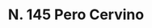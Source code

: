 ---
title: "N. 145 Pero Cervino"
permalink: "/edition/plant145/"
plant-name: "N. 145"
plant-number: "145"
plant-xml: "/assets/xml/plant145.xml"
plant-img1: "/assets/img/plant145_verso.jpg"
plant-img2: "/assets/img/plant145.jpg"
plant-title: "N. 145 Pero Cervino"
plant-wfo-link: ""
plant-kew-link: ""
plant-taxon-content: ""
layout: single-xml
---